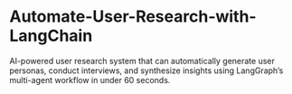 # Automate-User-Research-with-LangChain
AI-powered user research system that can automatically generate user personas, conduct interviews, and synthesize insights using LangGraph’s multi-agent workflow in under 60 seconds.
